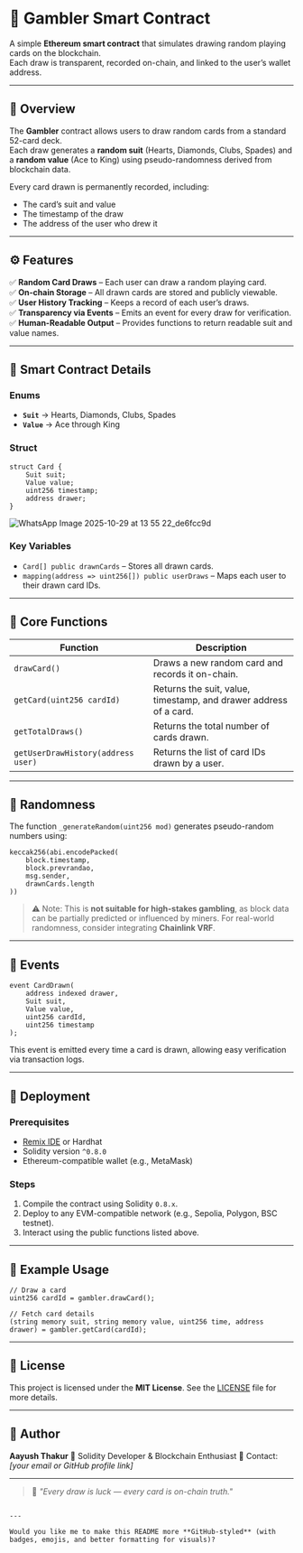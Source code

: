 # 🎴 Gambler Smart Contract

A simple **Ethereum smart contract** that simulates drawing random playing cards on the blockchain.  
Each draw is transparent, recorded on-chain, and linked to the user’s wallet address.

---

## 🧩 Overview

The **Gambler** contract allows users to draw random cards from a standard 52-card deck.  
Each draw generates a **random suit** (Hearts, Diamonds, Clubs, Spades) and a **random value** (Ace to King) using pseudo-randomness derived from blockchain data.

Every card drawn is permanently recorded, including:
- The card’s suit and value
- The timestamp of the draw
- The address of the user who drew it

---

## ⚙️ Features

✅ **Random Card Draws** – Each user can draw a random playing card.  
✅ **On-chain Storage** – All drawn cards are stored and publicly viewable.  
✅ **User History Tracking** – Keeps a record of each user’s draws.  
✅ **Transparency via Events** – Emits an event for every draw for verification.  
✅ **Human-Readable Output** – Provides functions to return readable suit and value names.

---

## 🧠 Smart Contract Details

### Enums
- **`Suit`** → Hearts, Diamonds, Clubs, Spades  
- **`Value`** → Ace through King  

### Struct
```solidity
struct Card {
    Suit suit;
    Value value;
    uint256 timestamp;
    address drawer;
}
````


![WhatsApp Image 2025-10-29 at 13 55 22_de6fcc9d](https://github.com/user-attachments/assets/84331858-ec54-499f-af68-d12df81af97c)




### Key Variables

* `Card[] public drawnCards` – Stores all drawn cards.
* `mapping(address => uint256[]) public userDraws` – Maps each user to their drawn card IDs.

---

## 🔑 Core Functions

| Function                           | Description                                                       |
| ---------------------------------- | ----------------------------------------------------------------- |
| `drawCard()`                       | Draws a new random card and records it on-chain.                  |
| `getCard(uint256 cardId)`          | Returns the suit, value, timestamp, and drawer address of a card. |
| `getTotalDraws()`                  | Returns the total number of cards drawn.                          |
| `getUserDrawHistory(address user)` | Returns the list of card IDs drawn by a user.                     |

---

## 🎲 Randomness

The function `_generateRandom(uint256 mod)` generates pseudo-random numbers using:

```solidity
keccak256(abi.encodePacked(
    block.timestamp,
    block.prevrandao,
    msg.sender,
    drawnCards.length
))
```

> ⚠️ Note: This is **not suitable for high-stakes gambling**, as block data can be partially predicted or influenced by miners.
> For real-world randomness, consider integrating **Chainlink VRF**.

---

## 🧾 Events

```solidity
event CardDrawn(
    address indexed drawer,
    Suit suit,
    Value value,
    uint256 cardId,
    uint256 timestamp
);
```

This event is emitted every time a card is drawn, allowing easy verification via transaction logs.

---

## 🚀 Deployment

### Prerequisites

* [Remix IDE](https://remix.ethereum.org) or Hardhat
* Solidity version `^0.8.0`
* Ethereum-compatible wallet (e.g., MetaMask)

### Steps

1. Compile the contract using Solidity `0.8.x`.
2. Deploy to any EVM-compatible network (e.g., Sepolia, Polygon, BSC testnet).
3. Interact using the public functions listed above.

---

## 🧰 Example Usage

```solidity
// Draw a card
uint256 cardId = gambler.drawCard();

// Fetch card details
(string memory suit, string memory value, uint256 time, address drawer) = gambler.getCard(cardId);
```

---

## 🪪 License

This project is licensed under the **MIT License**.
See the [LICENSE](LICENSE) file for more details.

---

## 👤 Author

**Aayush Thakur**
🧠 Solidity Developer & Blockchain Enthusiast
📧 Contact: *[your email or GitHub profile link]*

---

> 🎴 *"Every draw is luck — every card is on-chain truth."*

```

---

Would you like me to make this README more **GitHub-styled** (with badges, emojis, and better formatting for visuals)?
```
